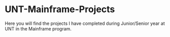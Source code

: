 # UNT-Mainframe-Projects
Here you will find the projects I have completed during Junior/Senior year at UNT in the Mainframe program.
